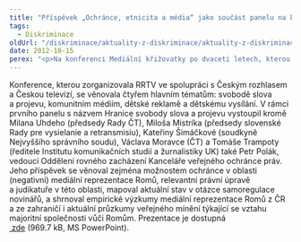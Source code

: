 ```yaml
---
title: "Příspěvek „Ochránce, etnicita a média“ jako součást panelu na konferenci Mediální křižovatky po dvaceti letech"
tags:
  - Diskriminace
oldUrl: "/diskriminace/aktuality-z-diskriminace/aktuality-z-diskriminace-2012/prispevek-ochrance-etnicita-a-media-jako-soucast-panelu-na-konferenci-medialni-kri/"
date: 2012-10-15
perex: "<p>Na konferenci Mediální křižovatky po dvaceti letech, kterou ve dnech 9. – 10. října v Telči pořádala Rada pro rozhlasové a televizní vysílání (RRTV), se kromě jiných témat diskutovalo i o problematice mediální reprezentace etnických menšin, zejména Romů.</p>"
---
```


<!-- imported from the old website -->

<p class="align-blok">Konference, kterou zorganizovala RRTV ve spolupráci s Českým rozhlasem a Českou televizí, se věnovala čtyřem hlavním tématům: svobodě slova a projevu, komunitním médiím, dětské reklamě a dětskému vysílání. V rámci prvního panelu s názvem Hranice svobody slova a projevu vystoupil kromě Milana Uhdeho (předsedy Rady ČT), Miloša Mistríka (předsedy slovenské Rady pre vysielanie a retransmisiu), Kateřiny Šimáčkové (soudkyně Nejvyššího správního soudu), Václava Moravce (ČT) a Tomáše Trampoty (ředitele Institutu komunikačních studií a žurnalistiky UK) také Petr Polák, vedoucí Oddělení rovného zacházení Kanceláře veřejného ochránce práv. Jeho příspěvek se věnoval zejména možnostem ochránce v oblasti (negativní) mediální reprezentace Romů, relevantní právní úpravě a judikatuře v této oblasti, mapoval aktuální stav v otázce samoregulace novinářů, a shrnoval empirické výzkumy mediální reprezentace Romů z ČR a ze zahraničí i aktuální průzkumy veřejného mínění týkající se vztahu majoritní společnosti vůči Romům. Prezentace je dostupná <a title="Otevření do nového okna" href="/uploads-import/DISKRIMINACE/aktuality/Ochrance_etnicita_media.ppt" target="_blank"> zde</a> (969.7 kB, MS PowerPoint). </p>
